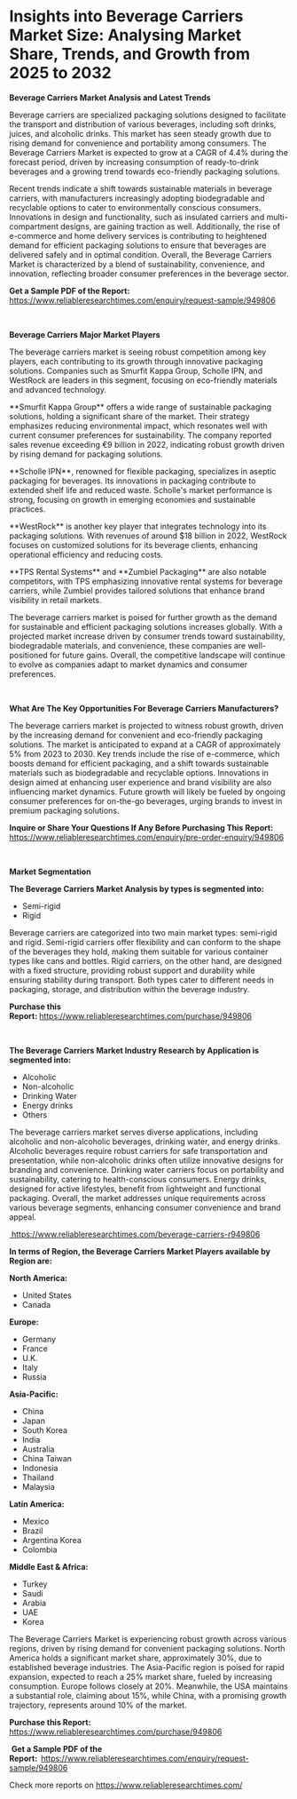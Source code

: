 <p><h1>Insights into Beverage Carriers Market Size: Analysing Market Share, Trends, and Growth from 2025 to 2032</h1></p><p><strong>Beverage Carriers Market Analysis and Latest Trends</strong></p>
<p><p>Beverage carriers are specialized packaging solutions designed to facilitate the transport and distribution of various beverages, including soft drinks, juices, and alcoholic drinks. This market has seen steady growth due to rising demand for convenience and portability among consumers. The Beverage Carriers Market is expected to grow at a CAGR of 4.4% during the forecast period, driven by increasing consumption of ready-to-drink beverages and a growing trend towards eco-friendly packaging solutions.</p><p>Recent trends indicate a shift towards sustainable materials in beverage carriers, with manufacturers increasingly adopting biodegradable and recyclable options to cater to environmentally conscious consumers. Innovations in design and functionality, such as insulated carriers and multi-compartment designs, are gaining traction as well. Additionally, the rise of e-commerce and home delivery services is contributing to heightened demand for efficient packaging solutions to ensure that beverages are delivered safely and in optimal condition. Overall, the Beverage Carriers Market is characterized by a blend of sustainability, convenience, and innovation, reflecting broader consumer preferences in the beverage sector.</p></p>
<p><strong>Get a Sample PDF of the Report:&nbsp;</strong> <a href="https://www.reliableresearchtimes.com/enquiry/request-sample/949806?utm_campaign=2203&utm_medium=2&utm_source=Github&utm_content=ia&utm_term=05032025&utm_id=beverage-carriers">https://www.reliableresearchtimes.com/enquiry/request-sample/949806</a></p>
<p>&nbsp;</p>
<p><strong>Beverage Carriers Major Market Players</strong></p>
<p><p>The beverage carriers market is seeing robust competition among key players, each contributing to its growth through innovative packaging solutions. Companies such as Smurfit Kappa Group, Scholle IPN, and WestRock are leaders in this segment, focusing on eco-friendly materials and advanced technology. </p><p>**Smurfit Kappa Group** offers a wide range of sustainable packaging solutions, holding a significant share of the market. Their strategy emphasizes reducing environmental impact, which resonates well with current consumer preferences for sustainability. The company reported sales revenue exceeding €9 billion in 2022, indicating robust growth driven by rising demand for packaging solutions.</p><p>**Scholle IPN**, renowned for flexible packaging, specializes in aseptic packaging for beverages. Its innovations in packaging contribute to extended shelf life and reduced waste. Scholle's market performance is strong, focusing on growth in emerging economies and sustainable practices.</p><p>**WestRock** is another key player that integrates technology into its packaging solutions. With revenues of around $18 billion in 2022, WestRock focuses on customized solutions for its beverage clients, enhancing operational efficiency and reducing costs.</p><p>**TPS Rental Systems** and **Zumbiel Packaging** are also notable competitors, with TPS emphasizing innovative rental systems for beverage carriers, while Zumbiel provides tailored solutions that enhance brand visibility in retail markets. </p><p>The beverage carriers market is poised for further growth as the demand for sustainable and efficient packaging solutions increases globally. With a projected market increase driven by consumer trends toward sustainability, biodegradable materials, and convenience, these companies are well-positioned for future gains. Overall, the competitive landscape will continue to evolve as companies adapt to market dynamics and consumer preferences.</p></p>
<p>&nbsp;</p>
<p><strong>What Are The Key Opportunities For Beverage Carriers Manufacturers?</strong></p>
<p><p>The beverage carriers market is projected to witness robust growth, driven by the increasing demand for convenient and eco-friendly packaging solutions. The market is anticipated to expand at a CAGR of approximately 5% from 2023 to 2030. Key trends include the rise of e-commerce, which boosts demand for efficient packaging, and a shift towards sustainable materials such as biodegradable and recyclable options. Innovations in design aimed at enhancing user experience and brand visibility are also influencing market dynamics. Future growth will likely be fueled by ongoing consumer preferences for on-the-go beverages, urging brands to invest in premium packaging solutions.</p></p>
<p><strong>Inquire or Share Your Questions If Any Before Purchasing This Report:</strong> <a href="https://www.reliableresearchtimes.com/enquiry/pre-order-enquiry/949806?utm_campaign=2203&utm_medium=2&utm_source=Github&utm_content=ia&utm_term=05032025&utm_id=beverage-carriers">https://www.reliableresearchtimes.com/enquiry/pre-order-enquiry/949806</a></p>
<p>&nbsp;</p>
<p><strong>Market Segmentation</strong></p>
<p><strong>The Beverage Carriers Market Analysis by types is segmented into:</strong></p>
<p><ul><li>Semi-rigid</li><li>Rigid</li></ul></p>
<p><p>Beverage carriers are categorized into two main market types: semi-rigid and rigid. Semi-rigid carriers offer flexibility and can conform to the shape of the beverages they hold, making them suitable for various container types like cans and bottles. Rigid carriers, on the other hand, are designed with a fixed structure, providing robust support and durability while ensuring stability during transport. Both types cater to different needs in packaging, storage, and distribution within the beverage industry.</p></p>
<p><strong>Purchase this Report:&nbsp;</strong><a href="https://www.reliableresearchtimes.com/purchase/949806?utm_campaign=2203&utm_medium=2&utm_source=Github&utm_content=ia&utm_term=05032025&utm_id=beverage-carriers">https://www.reliableresearchtimes.com/purchase/949806</a></p>
<p>&nbsp;</p>
<p><strong>The Beverage Carriers Market Industry Research by Application is segmented into:</strong></p>
<p><ul><li>Alcoholic</li><li>Non-alcoholic</li><li>Drinking Water</li><li>Energy drinks</li><li>Others</li></ul></p>
<p><p>The beverage carriers market serves diverse applications, including alcoholic and non-alcoholic beverages, drinking water, and energy drinks. Alcoholic beverages require robust carriers for safe transportation and presentation, while non-alcoholic drinks often utilize innovative designs for branding and convenience. Drinking water carriers focus on portability and sustainability, catering to health-conscious consumers. Energy drinks, designed for active lifestyles, benefit from lightweight and functional packaging. Overall, the market addresses unique requirements across various beverage segments, enhancing consumer convenience and brand appeal.</p></p>
<p><a href="https://www.reliableresearchtimes.com/beverage-carriers-r949806?utm_campaign=2203&utm_medium=2&utm_source=Github&utm_content=ia&utm_term=05032025&utm_id=beverage-carriers">&nbsp;https://www.reliableresearchtimes.com/beverage-carriers-r949806</a></p>
<p><strong>In terms of Region, the Beverage Carriers Market Players available by Region are:</strong></p>
<p>
    <p> <strong> North America: </strong>
        <ul>
            <li>United States</li>
            <li>Canada</li>
        </ul>
        </p> 
    <p> <strong> Europe: </strong>
        <ul>
            <li>Germany</li>
            <li>France</li>
            <li>U.K.</li>
            <li>Italy</li>
            <li>Russia</li>
        </ul>
        </p> 
    <p> <strong> Asia-Pacific: </strong>
        <ul>
            <li>China</li>
            <li>Japan</li>
            <li>South Korea</li>
            <li>India</li>
            <li>Australia</li>
            <li>China Taiwan</li>
            <li>Indonesia</li>
            <li>Thailand</li>
            <li>Malaysia</li>
        </ul>
        </p> 
    <p> <strong> Latin America: </strong>
        <ul>
            <li>Mexico</li>
            <li>Brazil</li>
            <li>Argentina Korea</li>
            <li>Colombia</li>
        </ul>
        </p> 
    <p> <strong> Middle East & Africa: </strong>
        <ul>
            <li>Turkey</li>
            <li>Saudi</li>
            <li>Arabia</li>
            <li>UAE</li>
            <li>Korea</li>
        </ul>
    </p>
    </p>
<p><p>The Beverage Carriers Market is experiencing robust growth across various regions, driven by rising demand for convenient packaging solutions. North America holds a significant market share, approximately 30%, due to established beverage industries. The Asia-Pacific region is poised for rapid expansion, expected to reach a 25% market share, fueled by increasing consumption. Europe follows closely at 20%. Meanwhile, the USA maintains a substantial role, claiming about 15%, while China, with a promising growth trajectory, represents around 10% of the market.</p></p>
<p><strong>Purchase this Report: </strong><a href="https://www.reliableresearchtimes.com/purchase/949806?utm_campaign=2203&utm_medium=2&utm_source=Github&utm_content=ia&utm_term=05032025&utm_id=beverage-carriers">https://www.reliableresearchtimes.com/purchase/949806</a></p>
<p>&nbsp;<strong>Get a Sample PDF of the Report:&nbsp;&nbsp;</strong><a href="https://www.reliableresearchtimes.com/enquiry/request-sample/949806?utm_campaign=2203&utm_medium=2&utm_source=Github&utm_content=ia&utm_term=05032025&utm_id=beverage-carriers">https://www.reliableresearchtimes.com/enquiry/request-sample/949806</a></p>
<p><strong></strong></p>
<p>Check more reports on <a href="https://www.reliableresearchtimes.com/?utm_campaign=2203&utm_medium=2&utm_source=Github&utm_content=ia&utm_term=05032025&utm_id=beverage-carriers">https://www.reliableresearchtimes.com/</a></p>